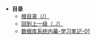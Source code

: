 * **目录**
  * [根目录（/）](/README)
  * [回到上一级（../）](/study/DataBase/README)
  * [数据库系统内幕-学习笔记-01](/study/DataBase/DatabaseSystem-Design/数据库系统内幕-学习笔记-01)

